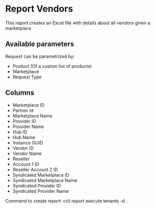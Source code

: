 # Report Vendors


This report creates an Excel file with details about all vendors given a marketplace


## Available parameters

Request can be parametrized by:

* Product (Of a custom list of products)
* Marketplace
* Request Type

## Columns
* Marketplace ID	
* Partner Id	
* Marketplace Name	
* Provider ID	
* Provider Name	
* Hub ID	
* Hub Name	
* Instance GUID	
* Vendor ID	
* Vendor Name	
* Reseller 
* Account 1 ID	
* Reseller Account 2 ID
* Syndicated Marketplace ID
* Syndicated Marketplace Name	
* Syndicated Provider ID	
* Syndicated Provider Name


Command to create report: ccli report execute tenants -d .